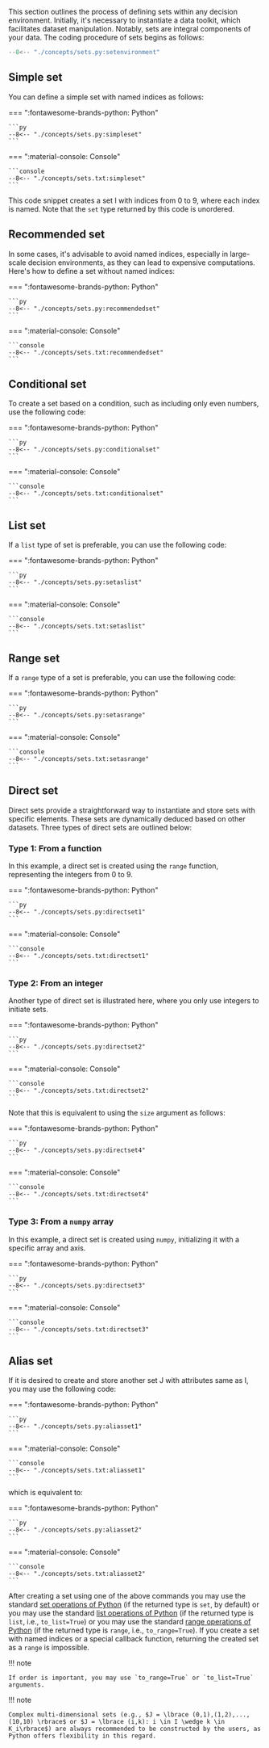 This section outlines the process of defining sets within any decision environment. Initially, it's necessary to instantiate a data toolkit, which facilitates dataset manipulation. Notably, sets are integral components of your data. The coding procedure of sets begins as follows:

```py
--8<-- "./concepts/sets.py:setenvironment"
```

## Simple set

You can define a simple set with named indices as follows:

=== ":fontawesome-brands-python: Python"

    ```py
    --8<-- "./concepts/sets.py:simpleset"
    ```

=== ":material-console: Console"

    ```console
    --8<-- "./concepts/sets.txt:simpleset"
    ```

This code snippet creates a set I with indices from 0 to 9, where each index is named. Note that the `set` type returned by this code is unordered.

## Recommended set

In some cases, it's advisable to avoid named indices, especially in large-scale decision environments, as they can lead to expensive computations. Here's how to define a set without named indices:


=== ":fontawesome-brands-python: Python"

    ```py
    --8<-- "./concepts/sets.py:recommendedset"
    ```

=== ":material-console: Console"

    ```console
    --8<-- "./concepts/sets.txt:recommendedset"
    ```

## Conditional set

To create a set based on a condition, such as including only even numbers, use the following code:

=== ":fontawesome-brands-python: Python"

    ```py
    --8<-- "./concepts/sets.py:conditionalset"
    ```

=== ":material-console: Console"

    ```console
    --8<-- "./concepts/sets.txt:conditionalset"
    ```


## List set

If a `list` type of set is preferable, you can use the following code:

=== ":fontawesome-brands-python: Python"

    ```py
    --8<-- "./concepts/sets.py:setaslist"
    ```

=== ":material-console: Console"

    ```console
    --8<-- "./concepts/sets.txt:setaslist"
    ```

## Range set

If a `range` type of a set is preferable, you can use the following code:

=== ":fontawesome-brands-python: Python"

    ```py
    --8<-- "./concepts/sets.py:setasrange"
    ```

=== ":material-console: Console"

    ```console
    --8<-- "./concepts/sets.txt:setasrange"
    ```

## Direct set

Direct sets provide a straightforward way to instantiate and store sets with specific elements. These sets are dynamically deduced based on other datasets. Three types of direct sets are outlined below:

### Type 1: From a function

In this example, a direct set is created using the `range` function, representing the integers from 0 to 9.

=== ":fontawesome-brands-python: Python"

    ```py
    --8<-- "./concepts/sets.py:directset1"
    ```

=== ":material-console: Console"

    ```console
    --8<-- "./concepts/sets.txt:directset1"
    ```

### Type 2: From an integer

Another type of direct set is illustrated here, where you only use integers to initiate sets.

=== ":fontawesome-brands-python: Python"

    ```py
    --8<-- "./concepts/sets.py:directset2"
    ```

=== ":material-console: Console"

    ```console
    --8<-- "./concepts/sets.txt:directset2"
    ```

Note that this is equivalent to using the `size` argument as follows:

=== ":fontawesome-brands-python: Python"

    ```py
    --8<-- "./concepts/sets.py:directset4"
    ```

=== ":material-console: Console"

    ```console
    --8<-- "./concepts/sets.txt:directset4"
    ```

### Type 3: From a `numpy` array

In this example, a direct set is created using `numpy`, initializing it with a specific array and axis.

=== ":fontawesome-brands-python: Python"

    ```py
    --8<-- "./concepts/sets.py:directset3"
    ```

=== ":material-console: Console"

    ```console
    --8<-- "./concepts/sets.txt:directset3"
    ```

## Alias set

If it is desired to create and store another set J with attributes same as I, you may use the following code: 

=== ":fontawesome-brands-python: Python"

    ```py
    --8<-- "./concepts/sets.py:aliasset1"
    ```

=== ":material-console: Console"

    ```console
    --8<-- "./concepts/sets.txt:aliasset1"
    ```

which is equivalent to:

=== ":fontawesome-brands-python: Python"

    ```py
    --8<-- "./concepts/sets.py:aliasset2"
    ```

=== ":material-console: Console"

    ```console
    --8<-- "./concepts/sets.txt:aliasset2"
    ```

After creating a set using one of the above commands you may use the standard [set operations of Python](https://docs.python.org/3/library/stdtypes.html#set) (if the returned type is `set`, by default) or you may use the standard [list operations of Python](https://docs.python.org/3/library/stdtypes.html#lists) (if the returned type is `list`, i.e., `to_list=True`) or you may use the standard [range operations of Python](https://docs.python.org/3/library/stdtypes.html#ranges) (if the returned type is `range`, i.e., `to_range=True`). If you create a set with named indices or a special callback function, returning the created set as a `range` is impossible.

!!! note

    If order is important, you may use `to_range=True` or `to_list=True` arguments.

!!! note

    Complex multi-dimensional sets (e.g., $J = \lbrace (0,1),(1,2),...,(10,10) \rbrace$ or $J = \lbrace (i,k): i \in I \wedge k \in K_i\rbrace$) are always recommended to be constructed by the users, as Python offers flexibility in this regard.